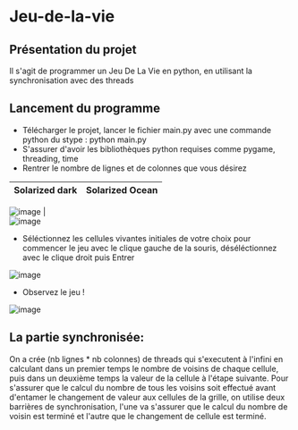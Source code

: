 # Jeu-de-la-vie

## Présentation du projet
Il s'agit de programmer un Jeu De La Vie en python, en utilisant la synchronisation avec des threads

## Lancement du programme
* Télécharger le projet, lancer le fichier main.py avec une commande python du stype : python main.py
* S'assurer d'avoir les bibliothèques python requises comme pygame, threading, time
* Rentrer le nombre de lignes et de colonnes que vous désirez

Solarized dark             |  Solarized Ocean
:-------------------------:|:-------------------------:

![image](https://user-images.githubusercontent.com/60098131/211201593-3aafc3a9-5808-4015-9401-0f3dca57f237.png)  |  
![image](https://user-images.githubusercontent.com/60098131/211201614-3a849ac4-9818-4b80-888f-9e71a25a5d13.png)

* Séléctionnez les cellules vivantes initiales de votre choix pour commencer le jeu avec le clique gauche de la souris, déséléctionnez avec le clique droit puis Entrer

![image](https://user-images.githubusercontent.com/60098131/211202186-6e43c27c-8eb6-4e70-a055-2a7f6c9f1790.png)

* Observez le jeu !

![image](https://user-images.githubusercontent.com/60098131/211202237-1a2f7da7-c14e-4a43-880d-59e8ec97656e.png)


## La partie synchronisée:
On a crée (nb lignes * nb colonnes) de threads qui s'executent à l'infini en calculant dans un premier temps le nombre de voisins de chaque cellule, puis dans un deuxième temps la valeur de la cellule à l'étape suivante. Pour s'assurer que le calcul du nombre de tous les voisins soit effectué avant d'entamer le changement de valeur aux cellules de la grille, on utilise deux barrières de synchronisation, l'une va s'assurer que le calcul du nombre de voisin est terminé et l'autre que le changement de cellule est terminé.
